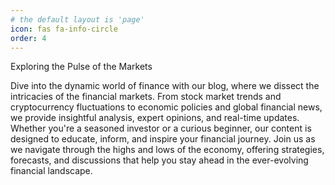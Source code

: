 ```yaml
---
# the default layout is 'page'
icon: fas fa-info-circle
order: 4
---
```


Exploring the Pulse of the Markets

Dive into the dynamic world of finance with our blog, where we dissect the intricacies of the financial markets. From stock market trends and cryptocurrency fluctuations to economic policies and global financial news, we provide insightful analysis, expert opinions, and real-time updates. Whether you're a seasoned investor or a curious beginner, our content is designed to educate, inform, and inspire your financial journey. Join us as we navigate through the highs and lows of the economy, offering strategies, forecasts, and discussions that help you stay ahead in the ever-evolving financial landscape.